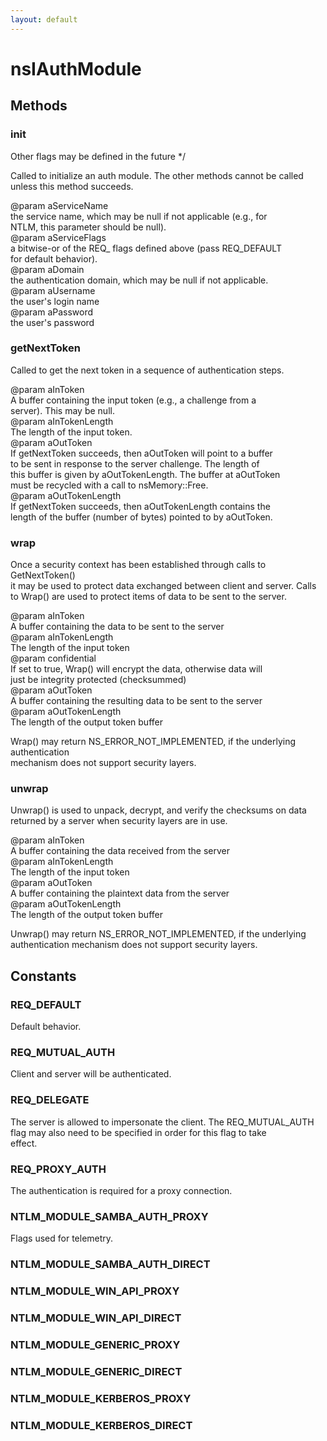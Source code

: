 ```yaml
---
layout: default
---
```


# nsIAuthModule #

## Methods ##

### init ###
 Other flags may be defined in the future */  
  
Called to initialize an auth module.  The other methods cannot be called  
unless this method succeeds.  
  
@param aServiceName  
       the service name, which may be null if not applicable (e.g., for  
       NTLM, this parameter should be null).  
@param aServiceFlags  
       a bitwise-or of the REQ_ flags defined above (pass REQ_DEFAULT  
       for default behavior).  
@param aDomain  
       the authentication domain, which may be null if not applicable.  
@param aUsername  
       the user's login name  
@param aPassword  
       the user's password  
  

### getNextToken ###
  
Called to get the next token in a sequence of authentication steps.  
  
@param aInToken  
       A buffer containing the input token (e.g., a challenge from a  
       server).  This may be null.  
@param aInTokenLength  
       The length of the input token.  
@param aOutToken  
       If getNextToken succeeds, then aOutToken will point to a buffer  
       to be sent in response to the server challenge.  The length of  
       this buffer is given by aOutTokenLength.  The buffer at aOutToken  
       must be recycled with a call to nsMemory::Free.  
@param aOutTokenLength  
       If getNextToken succeeds, then aOutTokenLength contains the  
       length of the buffer (number of bytes) pointed to by aOutToken.  
  

### wrap ###
   
Once a security context has been established through calls to GetNextToken()  
it may be used to protect data exchanged between client and server. Calls  
to Wrap() are used to protect items of data to be sent to the server.  
  
@param aInToken  
       A buffer containing the data to be sent to the server  
@param aInTokenLength  
       The length of the input token  
@param confidential  
       If set to true, Wrap() will encrypt the data, otherwise data will  
       just be integrity protected (checksummed)  
@param aOutToken  
       A buffer containing the resulting data to be sent to the server  
@param aOutTokenLength  
       The length of the output token buffer  
  
Wrap() may return NS_ERROR_NOT_IMPLEMENTED, if the underlying authentication  
mechanism does not support security layers.  
  

### unwrap ###
   
Unwrap() is used to unpack, decrypt, and verify the checksums on data  
returned by a server when security layers are in use.  
  
@param aInToken  
       A buffer containing the data received from the server  
@param aInTokenLength  
       The length of the input token  
@param aOutToken  
       A buffer containing the plaintext data from the server  
@param aOutTokenLength  
       The length of the output token buffer  
  
Unwrap() may return NS_ERROR_NOT_IMPLEMENTED, if the underlying    
authentication mechanism does not support security layers.  
  

## Constants ##

### REQ_DEFAULT ###
  
Default behavior.  
  

### REQ_MUTUAL_AUTH ###
  
Client and server will be authenticated.  
  

### REQ_DELEGATE ###
  
The server is allowed to impersonate the client.  The REQ_MUTUAL_AUTH  
flag may also need to be specified in order for this flag to take  
effect.  
  

### REQ_PROXY_AUTH ###
  
The authentication is required for a proxy connection.  
  

### NTLM_MODULE_SAMBA_AUTH_PROXY ###
  
Flags used for telemetry.  
  

### NTLM_MODULE_SAMBA_AUTH_DIRECT ###

### NTLM_MODULE_WIN_API_PROXY ###

### NTLM_MODULE_WIN_API_DIRECT ###

### NTLM_MODULE_GENERIC_PROXY ###

### NTLM_MODULE_GENERIC_DIRECT ###

### NTLM_MODULE_KERBEROS_PROXY ###

### NTLM_MODULE_KERBEROS_DIRECT ###
